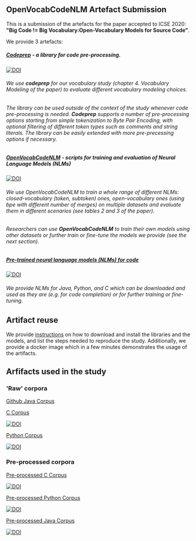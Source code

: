 ## OpenVocabCodeNLM Artefact Submission

This is a submission of the artefacts for the paper accepted to ICSE 2020: **"Big Code != Big Vocabulary:Open-Vocabulary Models for Source Code"**.

We provide 3 artefacts:

##### [Codeprep](https://pypi.org/project/codeprep/) - a library for code pre-processing.
 
 [![DOI](https://zenodo.org/badge/179685171.svg)](https://zenodo.org/badge/latestdoi/179685171)

###### We use **codeprep** for our vocabulary study (chapter 4. Vocabulary Modeling of the paper) to evaluate different vocabulary modeling choices.  
###### The library can be used outside of the context of the study whenever code pre-processing is needed. **Codeprep** supports a number of pre-processing options starting from simple tokenization to Byte Pair Encoding, with optional filtering of different token types such as comments and string literals. The library can be easily extended with more pre-precessing options if necessary.

##### [OpenVocabCodeNLM](https://github.com/mast-group/OpenVocabCodeNLM) - scripts for training and evaluation of Neural Language Models (NLMs)

 [![DOI](https://zenodo.org/badge/999.svg)](https://zenodo.org/badge/latestdoi/179685171)

###### We use OpenVocabCodeNLM to train a whole range of different NLMs: closed-vocabulary (token, subtoken) ones, open-vocabulary ones (using bpe with different number of merges) on multiple datasets and evaluate them in different scenarios (see tables 2 and 3 of the paper). 
###### Researchers can use **OpenVocabCodeNLM** to train their own models using other datasets or further train or fine-tune the models we provide (see the next section).  

##### [Pre-trained neural language models (NLMs) for code](https://zenodo.org/record/3628628)

[![DOI](https://zenodo.org/badge/DOI/10.5281/zenodo.3628628.svg)](https://doi.org/10.5281/zenodo.3628628)

###### We provide NLMs for Java, Python, and C which can be downloaded and used as they are (e.g. for code completion) or for further training or fine-tuning.


## Artifact reuse

We provide [instructions](INSTALL.md) on how to download and install the libraries and the models, and list the steps needed to reproduce the study. Additionally, we provide a docker image which in a few minutes demonstrates the usage of the artifacts.

## Arfifacts used in the study

### 'Raw' corpora

[Github Java Corpus](https://doi.org/10.7488/ds/1690)

[C Corpus](https://doi.org/10.5281/zenodo.3628775)

[![DOI](https://zenodo.org/badge/DOI/10.5281/zenodo.3628775.svg)](https://doi.org/10.5281/zenodo.3628775)

[Python Corpus](https://doi.org/10.5281/zenodo.3628784)

[![DOI](https://zenodo.org/badge/DOI/10.5281/zenodo.3628784.svg)](https://doi.org/10.5281/zenodo.3628784)

### Pre-processed corpora

[Pre-processed C Corpus](https://doi.org/10.5281/zenodo.3628638)

[![DOI](https://zenodo.org/badge/DOI/10.5281/zenodo.3628638.svg)](https://doi.org/10.5281/zenodo.3628638)

[Pre-processed Python Corpus](https://doi.org/10.5281/zenodo.3628636)

[![DOI](https://zenodo.org/badge/DOI/10.5281/zenodo.3628636.svg)](https://doi.org/10.5281/zenodo.3628636)

[Pre-processed Java Corpus](https://doi.org/10.5281/zenodo.3628665)

[![DOI](https://zenodo.org/badge/DOI/10.5281/zenodo.3628665.svg)](https://doi.org/10.5281/zenodo.3628665)

